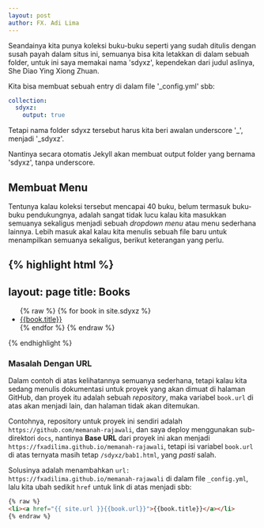 ```yaml
---
layout: post
author: FX. Adi Lima
---
```


Seandainya kita punya koleksi buku-buku seperti yang sudah ditulis dengan susah payah dalam situs ini,
semuanya bisa kita letakkan di dalam sebuah folder, untuk ini saya memakai nama 'sdyxz', kependekan
dari judul aslinya, She Diao Ying Xiong Zhuan.

Kita bisa membuat sebuah entry di dalam file '_config.yml' sbb:

```yaml
collection:
  sdyxz:
    output: true
```

Tetapi nama folder sdyxz tersebut harus kita beri awalan underscore '_', menjadi '_sdyxz'.

Nantinya secara otomatis Jekyll akan membuat output folder yang bernama 'sdyxz', tanpa underscore.

## Membuat Menu

Tentunya kalau koleksi tersebut mencapai 40 buku, belum termasuk buku-buku pendukungnya, adalah
sangat tidak lucu kalau kita masukkan semuanya sekaligus menjadi sebuah _dropdown menu_ atau
menu sederhana lainnya. Lebih masuk akal kalau kita menulis sebuah file baru untuk menampilkan
semuanya sekaligus, berikut keterangan yang perlu.

{% highlight html %}
---
layout: page
title: Books
---

<ul>
{% raw %}
  {% for book in site.sdyxz %}
    <li><a href="{{ book.url }}">{{book.title}}</a></li>
  {% endfor %}
{% endraw %}
</ul>
{% endhighlight %}

### Masalah Dengan URL

Dalam contoh di atas kelihatannya semuanya sederhana, tetapi kalau kita sedang menulis dokumentasi
untuk proyek yang akan dimuat di halaman GitHub, dan proyek itu adalah sebuah _repository_, maka
variabel ```book.url``` di atas akan menjadi lain, dan halaman tidak akan ditemukan.

Contohnya, repository untuk proyek ini sendiri adalah `https://github.com/memanah-rajawali`,
dan saya deploy menggunakan sub-direktori `docs`, nantinya **Base URL** dari proyek ini akan
menjadi `https://fxadilima.github.io/memanah-rajawali`, tetapi isi variabel `book.url` di atas
ternyata masih tetap `/sdyxz/bab1.html`, yang _pasti_ salah.

Solusinya adalah menambahkan `url: https://fxadilima.github.io/memanah-rajawali` di dalam
file `_config.yml`, lalu kita ubah sedikit `href` untuk link di atas menjadi sbb:

```html
{% raw %}
<li><a href="{{ site.url }}{{book.url}}">{{book.title}}</a></li>
{% endraw %}
```

